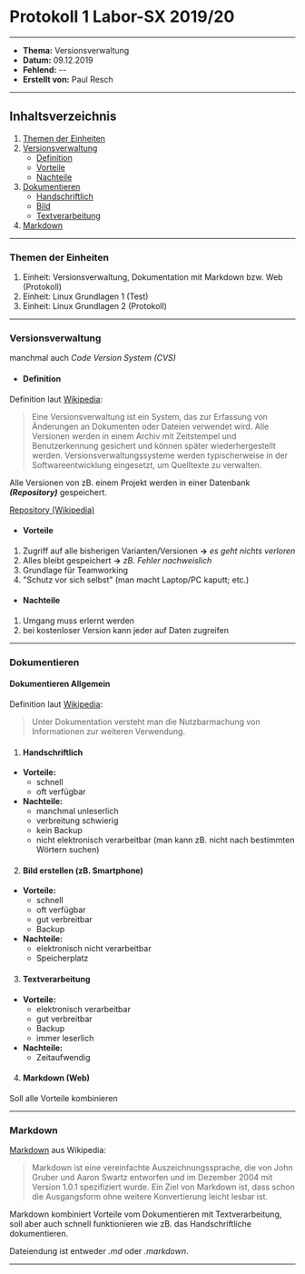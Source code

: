 # Protokoll 1 Labor-SX 2019/20
---------------------------------
* **Thema:** Versionsverwaltung
* **Datum:** 09.12.2019
* **Fehlend:** --
* **Erstellt von:** Paul Resch
---------------------------------
## Inhaltsverzeichnis
1. [Themen der Einheiten](#themen-der-einheiten)
1. [Versionsverwaltung](#versionsverwaltung)
    * [Definition](#definition)
    * [Vorteile](#vorteile)
    * [Nachteile](#nachteile)
1. [Dokumentieren](#dokumentieren)
    * [Handschriftlich](#handschriftlich)
    * [Bild](#bild-erstellen)
    * [Textverarbeitung](#textverarbeitung)
1. [Markdown](#markdown)
---------------------------------
### Themen der Einheiten
1. Einheit: Versionsverwaltung, Dokumentation mit Markdown bzw. Web (Protokoll)
1. Einheit: Linux Grundlagen 1 (Test)
1. Einheit: Linux Grundlagen 2 (Protokoll)
----------------------------------
### Versionsverwaltung
manchmal auch *Code Version System (CVS)* 
* #### Definition
Definition laut [Wikipedia](https://de.wikipedia.org/wiki/Versionsverwaltung):
 > Eine Versionsverwaltung ist ein System, das zur Erfassung von Änderungen an Dokumenten oder Dateien verwendet wird. Alle Versionen werden in einem Archiv mit Zeitstempel und Benutzerkennung gesichert und können später wiederhergestellt werden. Versionsverwaltungssysteme werden typischerweise in der Softwareentwicklung eingesetzt, um Quelltexte zu verwalten.

Alle Versionen von zB. einem Projekt werden in einer Datenbank ***(Repository)*** gespeichert.

[Repository (Wikipedia)](https://de.wikipedia.org/wiki/Repository)

* #### Vorteile
1) Zugriff auf alle bisherigen Varianten/Versionen **->** *es geht nichts verloren*
1) Alles bleibt gespeichert **->** *zB. Fehler nachweislich*
1) Grundlage für Teamworking
1) "Schutz vor sich selbst" (man macht Laptop/PC kaputt; etc.)

* #### Nachteile
1) Umgang muss erlernt werden
1) bei kostenloser Version kann jeder auf Daten zugreifen
----------------------------------

### Dokumentieren

#### Dokumentieren Allgemein
Definition laut [Wikipedia](https://de.wikipedia.org/wiki/Dokumentation):
> Unter Dokumentation versteht man die Nutzbarmachung von Informationen zur weiteren Verwendung.
1) #### Handschriftlich
* **Vorteile:** 
  * schnell 
  * oft verfügbar
* **Nachteile:** 
  * manchmal unleserlich 
  * verbreitung schwierig
  * kein Backup 
  * nicht elektronisch verarbeitbar
(man kann zB. nicht nach bestimmten Wörtern suchen) 

2) #### Bild erstellen (zB. Smartphone)
* **Vorteile:** 
  * schnell
  * oft verfügbar
  * gut verbreitbar
  * Backup
* **Nachteile:** 
  * elektronisch nicht verarbeitbar
  * Speicherplatz
  
3) #### Textverarbeitung
* **Vorteile:**
  * elektronisch verarbeitbar
  * gut verbreitbar
  * Backup
  * immer leserlich
* **Nachteile:**
  * Zeitaufwendig
    
4) #### Markdown (Web)

Soll alle Vorteile kombinieren

-----------------------------------

### Markdown

[Markdown](https://de.wikipedia.org/wiki/Markdown) aus Wikipedia:
> Markdown ist eine vereinfachte Auszeichnungssprache, die von John Gruber und Aaron Swartz entworfen und im Dezember 2004 mit Version 1.0.1 spezifiziert wurde. Ein Ziel von Markdown ist, dass schon die Ausgangsform ohne weitere Konvertierung leicht lesbar ist.

Markdown kombiniert Vorteile vom Dokumentieren mit Textverarbeitung, soll aber auch schnell funktionieren wie zB. das Handschriftliche dokumentieren.

Dateiendung ist entweder *.md* oder *.markdown*.

-----------------------------------


